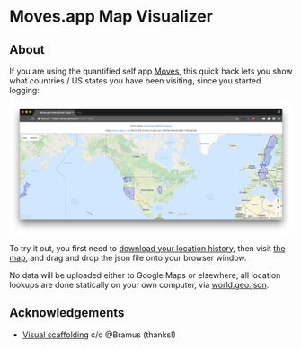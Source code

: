 # Moves.app Map Visualizer

## About

If you are using the quantified self app [Moves](https://www.moves-app.com/),
this quick hack lets you show
what countries / US states you have been visiting,
since you started logging:

[![example screenshot](screenshot.png)](https://johan.github.io/moves-map/)

To try it out, you first need to
[download your location history](https://moves-export.herokuapp.com/),
then visit [the map](https://johan.github.io/moves-map/),
and drag and drop the json file onto your browser window.

No data will be uploaded either to Google Maps or elsewhere;
all location lookups are done statically on your own computer,
via [world.geo.json](https://github.com/johan/world.geo.json).

## Acknowledgements

* [Visual scaffolding](https://github.com/bramus/mercator-puzzle-redux)
  c/o @Bramus (thanks!)

